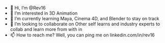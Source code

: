 - 👋 Hi, I’m @Rev16
- 👀 I’m interested in 3D Animation
- 🌱 I’m currently learning Maya, Cinema 4D, and Blender to stay on track
- 💞️ I’m looking to collaborate on Other self learns and industry experts to collab and learn more from with in
- 📫 How to reach me? Well, you can ping me on linkedin.com/in/rev16

<!---
Rev16/Rev16 is a ✨ special-self ✨ repository because its `README.md` (this file) appears on your GitHub profile.
You can click the Preview link to take a look at your changes.
--->

